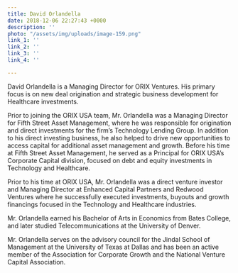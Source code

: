 ```yaml
---
title: David Orlandella
date: 2018-12-06 22:27:43 +0000
description: ''
photo: "/assets/img/uploads/image-159.png"
link_1: ''
link_2: ''
link_3: ''
link_4: ''

---
```

David Orlandella is a Managing Director for ORIX Ventures. His primary focus is on new deal origination and strategic business development for Healthcare investments.

Prior to joining the ORIX USA team, Mr. Orlandella was a Managing Director for Fifth Street Asset Management, where he was responsible for origination and direct investments for the firm’s Technology Lending Group. In addition to his direct investing business, he also helped to drive new opportunities to access capital for additional asset management and growth. Before his time at Fifth Street Asset Management, he served as a Principal for ORIX USA’s Corporate Capital division, focused on debt and equity investments in Technology and Healthcare.

Prior to his time at ORIX USA, Mr. Orlandella was a direct venture investor and Managing Director at Enhanced Capital Partners and Redwood Ventures where he successfully executed investments, buyouts and growth financings focused in the Technology and Healthcare industries.

Mr. Orlandella earned his Bachelor of Arts in Economics from Bates College, and later studied Telecommunications at the University of Denver.

Mr. Orlandella serves on the advisory council for the Jindal School of Management at the University of Texas at Dallas and has been an active member of the Association for Corporate Growth and the National Venture Capital Association.